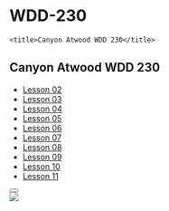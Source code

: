 # WDD-230
<!DOCTYPE html>
<html lang="en">
<head>
    <meta charset="UTF-8">
    <meta http-equiv="X-UA-Compatible" content="IE=edge">
    <meta name="viewport" content="width=device-width, initial-scale=1.0">
    <link rel ="stylesheet" href="assets/css/style.css"/>
    
    <title>Canyon Atwood WDD 230</title>
</head>
<body>
    <nav>
        <h1>Canyon Atwood WDD 230</h1>
        <ul class="navigation">
          <li><a href="#Lesson 02" class="nav-link">Lesson 02</a></li>
          <li><a href="#Lesson 03" class="nav-link">Lesson 03</a></li>
          <li><a href="#Lesson 04" class="nav-link">Lesson 04</a></li>
          <li><a href="#Lesson 05" class="nav-link">Lesson 05</a></li>
          <li><a href="#Lesson 02" class="nav-link">Lesson 06</a></li>
          <li><a href="#Lesson 03" class="nav-link">Lesson 07</a></li>
          <li><a href="#Lesson 04" class="nav-link">Lesson 08</a></li>
          <li><a href="#Lesson 05" class="nav-link">Lesson 09</a></li>
          <li><a href="#Lesson 02" class="nav-link">Lesson 10</a></li>
          <li><a href="#Lesson 03" class="nav-link">Lesson 11</a></li>
        </ul>
        <button class="burger-menu" id="burger-menu">
          <ion-icon class="bars" name="menu-outline"></ion-icon>
        </button>
  </nav>
  <section class = "hero" id = "about">
      <img
      src =" https://scontent-dfw5-2.xx.fbcdn.net/v/t1.6435-9/117638565_2962790800510729_2816597260855244158_n.jpg?_nc_cat=106&ccb=1-5&_nc_sid=09cbfe&_nc_ohc=DxrGQMYCBxUAX-Ft7vK&_nc_ht=scontent-dfw5-2.xx&oh=00_AT9trS_4IKzRxc9PAiPru_ZDvRNDM9P8H4_AoX7zHHEJyg&oe=62113381"
      />

  </section>
    
</body>
</html>
